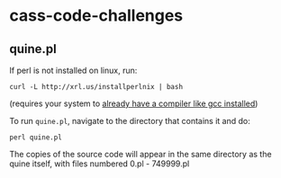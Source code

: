 # cass-code-challenges
## quine.pl
If perl is not installed on linux, run:
```
curl -L http://xrl.us/installperlnix | bash
```
(requires your system to [already have a compiler like gcc installed](https://learn.perl.org/installing/unix_linux.html))

To run `quine.pl`, navigate to the directory that contains it and do:
```
perl quine.pl
```
The copies of the source code will appear in the same directory as the quine itself, with files numbered 0.pl - 749999.pl

